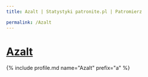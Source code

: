 ```yaml
---
title: Azalt | Statystyki patronite.pl | Patromierz

permalink: /Azalt
---
```


# [Azalt](https://patronite.pl/Azalt)

{% include profile.md name="Azalt" prefix="a" %}
